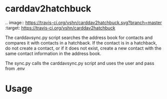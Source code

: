 carddav2hatchbuck
=================

.. image:: https://travis-ci.org/vshn/carddav2hatchbuck.svg?branch=master
  :target: https://travis-ci.org/vshn/carddav2hatchbuck 
  
  
The carddavsync.py script searches the address book for contacts and compares it with contacts in a hatchback.
If the contact is in a hatchback, do not create a contact, or if it does not exist,
create a new contact with the same contact information in the address book.

The sync.py calls the carddavsync.py script and uses the user and pass from .env

Usage
=====
